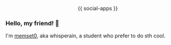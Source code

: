 <p align="center">
  {{ social-apps }}
</p>

### Hello, my friend! 👋

I'm [memset0](https://memset0.cn/), aka whisperain, a student who prefer to do sth cool.